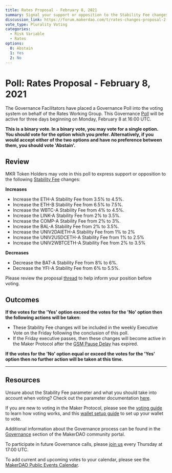 ```yaml
---
title: Rates Proposal - February 8, 2021
summary: Signal your support or opposition to the Stability Fee changes listed in this poll.
discussion_link: https://forum.makerdao.com/t/rates-changes-proposal-2-feb-2021/6313
vote_type: Plurality Voting
categories:
  - Risk Variable
  - Rates
options:
  0: Abstain
  1: Yes
  2: No
---
```


# Poll: Rates Proposal - February 8, 2021

The Governance Facilitators have placed a Governance Poll into the voting system on behalf of the Rates Working Group. This Governance [Poll](https://community-development.makerdao.com/en/learn/governance/on-chain-gov) will be active for three days beginning on Monday, February 8 at 16:00 UTC.

**This is a binary vote. In a binary vote, you may vote for a single option. You should vote for the option which you prefer. Alternatively, if you would accept either of the two options and have no preference between them, you should vote 'Abstain'.**

## Review

MKR Token Holders may vote in this poll to express support or opposition to the following [Stability Fee](https://community-development.makerdao.com/en/learn/governance/param-stability-fee) changes:

**Increases**

- Increase the ETH-A Stability Fee from 3.5% to 4.5%.
- Increase the ETH-B Stability Fee from 6.5% to 7.5%.
- Increase the WBTC-A Stability Fee from 4% to 4.5%.
- Increase the LINK-A Stability Fee from 2% to 3.5%.
- Increase the COMP-A Stability Fee from 2% to 3%.
- Increase the BAL-A Stability Fee from 2% to 3.5%.
- Increase the UNIV2DAIETH-A Stability Fee from 1% to 2%
- Increase the UNIV2USDCETH-A Stability Fee from 1% to 2.5%
- Increase the UNIV2WBTCETH-A Stability Fee from 2% to 3.5%

**Decreases**

- Decrease the BAT-A Stability Fee from 8% to 6%.
- Decrease the YFI-A Stability Fee from 6% to 5.5%.

Please review the proposal [thread](https://forum.makerdao.com/t/rates-changes-proposal-2-feb-2021/6313) to help inform your position before voting.

## Outcomes

**If the votes for the 'Yes' option exceed the votes for the 'No' option then the following actions will be taken:**

- These Stability Fee changes will be included in the weekly Executive Vote on the Friday following the conclusion of this poll.
- If the Friday executive passes, then these changes will become active in the Maker Protocol after the [GSM Pause Delay](https://community-development.makerdao.com/en/learn/governance/param-gsm-pause-delay) has expired.

**If the votes for the 'No' option equal or exceed the votes for the 'Yes' option then no further action will be taken at this time.**

---

## Resources

Unsure about the Stability Fee parameter and what you should take into account when voting? Check out the parameter documentation [here](https://community-development.makerdao.com/en/learn/governance/param-stability-fee).

If you are new to voting in the Maker Protocol, please see the [voting guide](https://community-development.makerdao.com/en/learn/governance/how-voting-works/) to learn how voting works, and this [wallet setup guide](https://community-development.makerdao.com/en/learn/governance/voting-setup/) to set up your wallet to vote.

Additional information about the Governance process can be found in the [Governance](https://community-development.makerdao.com/en/learn/governance) section of the MakerDAO community portal.

To participate in future Governance calls, please [join us](https://github.com/makerdao/community/tree/master/governance/governance-and-risk-meetings) every Thursday at 17:00 UTC.

To add current and upcoming votes to your calendar, please see the [MakerDAO Public Events Calendar](https://calendar.google.com/calendar/embed?src=makerdao.com_3efhm2ghipksegl009ktniomdk%40group.calendar.google.com&ctz=UTC&mode=week&showCalendars=0&showPrint=0).
